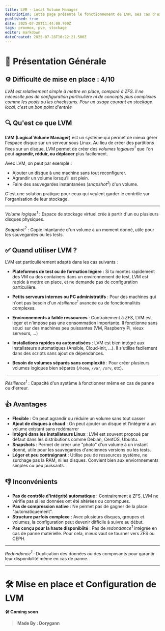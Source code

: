 ```yaml
---
title: LVM - Local Volume Manager
description: Cette page présente le fonctionnement de LVM, ses cas d'usage, ses avantages, ses limites, et dans quels contextes il peut être utilisé comme solution de stockage local.
published: true
date: 2025-07-28T11:44:08.700Z
tags: proxmox, pve, stockage
editor: markdown
dateCreated: 2025-07-28T10:22:21.500Z
---
```


# 📄 Présentation Générale

## ⚙️ Difficulté de mise en place : 4/10
*LVM est relativement simple à mettre en place, comparé à ZFS. Il ne nécessite pas de configuration particulière ni de concepts plus complexes comme les pools ou les checksums. Pour un usage courant en stockage local, c'est un bon point d'entrée*

## 🔍 Qu'est ce que LVM

**LVM (Logical Volume Manager)** est un système qui permet de mieux gérer l'espace disque sur un serveur sous Linux.
Au lieu de créer des partitions fixes sur un disque, LVM permet de créer des *volumes logiques$^1$* que l'on peut **agrandir, réduir, ou déplacer** plus facilement.

Avec LVM, on peut par exemple : 

* Ajouter un disque à une machine sans tout reconfigurer.
* Agrandir un volume lorsqu'il est plein.
* Faire des sauvegardes instantanées (*snapshot$^2$*) d'un volume.

C'est une solution pratique pour ceux qui veulent garder le contrôle sur l'organisation de leur stockage.

---

*Volume logique$^1$* : Espace de stockage virtuel crée à partir d'un ou plusieurs disques physiques.

*Snapshot$^2$* : Copie intantanée d'un volume à un moment donné, utile pour les sauvegardes ou les tests.

## ✅ Quand utiliser LVM ?

LVM est particulièrement adapté dans les cas suivants : 

* **Plateformes de test ou de formation légère** : Si tu montes rapidement des VM ou des containers dans un environnement de test, LVM est rapide à mettre en place, et ne demande pas de configuration particulière.

* **Petits serveurs internes ou PC administratifs** : Pour des machines qui n'ont pas besoin d'un *résilience$^1$* avancée ou de fonctionnalités complexes.

* **Environnements à faible ressources** : Contrairement à ZFS, LVM est léger et n'impose pas une consommation importante. Il fonctionne sans souci sur des machines peu puissantes (VM, Raspberry Pi, vieux serveurs, ...)

* **Installations rapides ou automatisées** : LVM est bien intégré aux installateurs automatiques (Ansible, Cloud-init, ...). Il s'utilise facilement dans des scripts sans ajout de dépendances.

* **Besoin de volumes séparés sans complexité** : Pour créer plusieurs volumes logiques bien séparés (`/home`, `/var`, `/srv`, etc).

---

*Résilience$^1$* : Capacité d'un système à fonctionner même en cas de panne ou d'erreur.

## 👍 Avantages

* **Flexible** : On peut agrandir ou réduire un volume sans tout casser
* **Ajout de disques à chaud** : On peut ajouter un disque et l'intégrer à un volume existant sans redémarrer
* **Intégré dans les installateurs Linux** : LVM est souvent proposé par défaut dans les distributions comme Debian, CentOS, Ubuntu.
* **Snapshots** : Permet de créer une "photo" d'un volume à un instant donné, utile pour les sauvegardes d'anciennes versions ou les tests.
* **Léger et peu contraignant** : Utilise peu de ressources système, ne surchage pas la RAM, ni les disques. Convient bien aux enviornnements simples ou peu puissants.

## 👎 Inconvénients

* **Pas de contrôle d'intégrité automatique** : Contrairement à ZFS, LVM ne vérifie pas si les données ont été altérées ou corrompues.
* **Pas de compression native** : Ne permet pas de gagner de la place "automatiquement".
* **Structure parfois complexe** : Avec plusieurs disques, groupes et volumes, la configuration peut devenir difficile à suivre au début.
* **Pas conçu pour la haute disponibiité** : Pas de *redondance$^1$* intégrée en cas de panne matérielle. Pour cela, mieux vaut se tourner vers ZFS ou CEPH.

---

*Redondance$^1$* : Duplication des données ou des composants pour garantir leur disponibilité même en cas de panne.

---

# 🛠️ Mise en place et Configuration de LVM

**🛠️ Coming soon**

> <b><p style="text-align: left;"> Made By : Dorygann </p></b>

